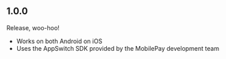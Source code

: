 ## 1.0.0

Release, woo-hoo!

-   Works on both Android on iOS
-   Uses the AppSwitch SDK provided by the MobilePay development team
